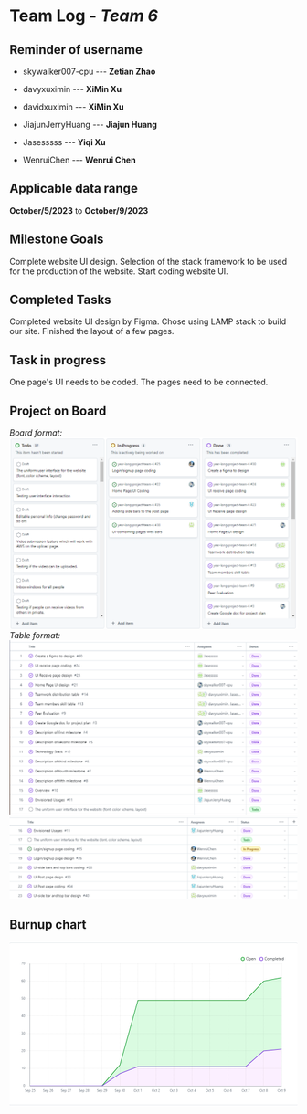 # Team Log - _Team 6_

## Reminder of username 
* skywalker007-cpu --- **Zetian Zhao**

* davyxuximin --- **XiMin Xu**

* davidxuximin --- **XiMin Xu**

* JiajunJerryHuang --- **Jiajun Huang**

* Jasesssss --- **Yiqi Xu**

* WenruiChen --- **Wenrui Chen**

## Applicable data range
**October/5/2023** to **October/9/2023**

## Milestone Goals
Complete website UI design.
Selection of the stack framework to be used for the production of the website.
Start coding website UI.

## Completed Tasks 
Completed website UI design by Figma.
Chose using LAMP stack to build our site.
Finished the layout of a few pages.

## Task in progress
One page's UI needs to be coded. 
The pages need to be connected. 

## Project on Board
*Board format:*
![Board](Board.png)
*Table format:*
![Table](Table_1.png)
![Table](Table_2.png)


## Burnup chart
![Chart](Chart.png)